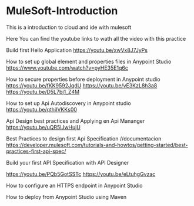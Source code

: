 # MuleSoft-Introduction
This is a introduction to cloud and ide with mulesoft

Here You can find the youtube links to wath all the video with this practice


Build first Hello Application
https://youtu.be/xwVx8J7JyPs

How to set up global element and properties files in Anypoint Studio
https://www.youtube.com/watch?v=pyHE35E1q6c

How to secure properties before deployment in Anypoint studio
https://youtu.be/fKK9592JqdU
https://youtu.be/vE3KzL8h3a8
https://youtu.be/D5L7bj1_Z4M

How to set up Api Autodiscovery in Anypoint studio
https://youtu.be/qthiIVKKs00

Api Design best practices and Applying en Api Mananger
https://youtu.be/uQR5lJwHujU

Best Practices to design first Api Specification //documentacion
https://developer.mulesoft.com/tutorials-and-howtos/getting-started/best-practices-first-api-spec/

Build your first API Specification with API Designer

https://youtu.be/PQb5GotSSTc
https://youtu.be/eLtuhgGvzac

How to configure an HTTPS endpoint in Anypoint Studio


How to deploy from Anypoint Studio using Maven








